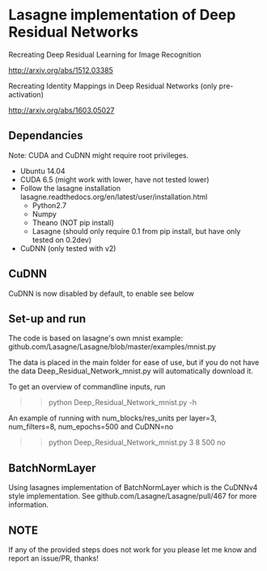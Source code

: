 # Lasagne implementation of Deep Residual Networks

Recreating Deep Residual Learning for Image Recognition

http://arxiv.org/abs/1512.03385

Recreating Identity Mappings in Deep Residual Networks (only pre-activation)

http://arxiv.org/abs/1603.05027


## Dependancies

Note: CUDA and CuDNN might require root privileges.
- Ubuntu 14.04
- CUDA 6.5 (might work with lower, have not tested lower)
- Follow the lasagne installation lasagne.readthedocs.org/en/latest/user/installation.html
  - Python2.7
  - Numpy
  - Theano (NOT pip install)
  - Lasagne (should only require 0.1 from pip install, but have only tested on 0.2dev)
- CuDNN (only tested with v2)

## CuDNN

CuDNN is now disabled by default, to enable see below

## Set-up and run

The code is based on lasagne's own mnist example: github.com/Lasagne/Lasagne/blob/master/examples/mnist.py

The data is placed in the main folder for ease of use, but if you do not have the data Deep_Residual_Network_mnist.py will automatically download it.

To get an overview of commandline inputs, run

>>python Deep_Residual_Network_mnist.py -h

An example of running with num_blocks/res_units per layer=3, num_filters=8, num_epochs=500 and CuDNN=no

>>python Deep_Residual_Network_mnist.py 3 8 500 no

## BatchNormLayer

Using lasagnes implementation of BatchNormLayer which is the CuDNNv4 style implementation. See  github.com/Lasagne/Lasagne/pull/467 for more information.

## NOTE

If any of the provided steps does not work for you please let me know and report an issue/PR, thanks!
